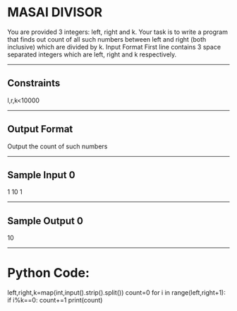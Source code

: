 # MASAI DIVISOR

You are provided 3 integers: left, right and k. Your task is to write a program that finds out count of all such numbers between left and right (both inclusive) which are divided by k.
Input Format
First line contains 3 space separated integers which are left, right and k respectively.
_________________________________________________________________________________
Constraints
---------------------------------------------------------------------------------
l,r,k<10000
_________________________________________________________________________________
Output Format
---------------------------------------------------------------------------------
Output the count of such numbers
_________________________________________________________________________________
Sample Input 0
---------------------------------------------------------------------------------
1 10 1
_________________________________________________________________________________
Sample Output 0
---------------------------------------------------------------------------------
10

_________________________________________________________________________________
Python Code:
=================================================================================
left,right,k=map(int,input().strip().split())
count=0
for i in range(left,right+1):
    if i%k==0:
        count+=1
print(count)
